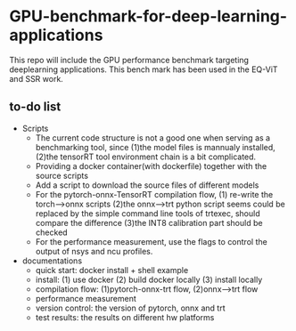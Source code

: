 # GPU-benchmark-for-deep-learning-applications

This repo will include the GPU performance benchmark targeting deeplearning applications. This bench mark has been used in the EQ-ViT and SSR work.

## to-do list
- Scripts
  - The current code structure is not a good one when serving as a benchmarking tool, since (1)the model files is mannualy installed, (2)the tensorRT tool environment chain is a bit complicated.
  - Providing a docker container(with dockerfile) together with the source scripts
  - Add a script to download the source files of different models
  - For the pytorch-onnx-TensorRT compilation flow, (1) re-write the torch-->onnx scripts (2)the onnx-->trt python script seems could be replaced by the simple command line tools of trtexec, should compare the difference (3)the INT8 calibration part should be checked 
  - For the performance measurement, use the flags to control the output of nsys and ncu profiles.
- documentations
  - quick start: docker install + shell example
  - install: (1) use docker (2) build docker locally (3) install locally 
  - compilation flow: (1)pytorch-onnx-trt flow, (2)onnx-->trt flow
  - performance measurement
  - version control: the version of pytorch, onnx and trt
  - test results: the results on different hw platforms
